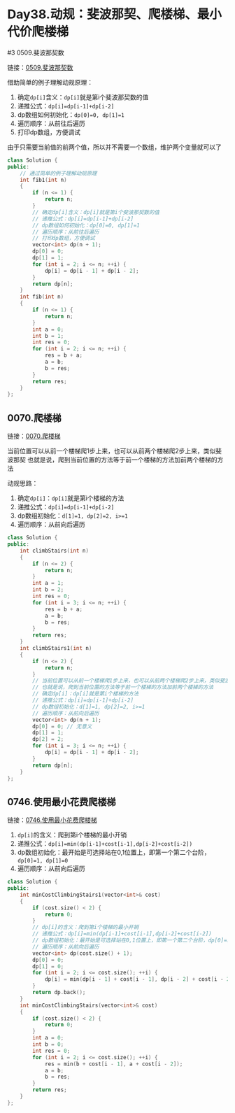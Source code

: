 # Day38.动规：斐波那契、爬楼梯、最小代价爬楼梯


#3 0509.斐波那契数

链接：[0509.斐波那契数](https://leetcode.cn/problems/fibonacci-number/)

借助简单的例子理解动规原理：

1. 确定`dp[i]`含义：`dp[i]`就是第i个斐波那契数的值
2. 递推公式：`dp[i]=dp[i-1]+dp[i-2]`
3. dp数组如何初始化：`dp[0]=0, dp[1]=1`
4. 遍历顺序：从前往后遍历
5. 打印dp数组，方便调试

由于只需要当前值的前两个值，所以并不需要一个数组，维护两个变量就可以了

```cpp
class Solution {
public:
    // 通过简单的例子理解动规原理
    int fib1(int n)
    {
        if (n <= 1) {
            return n;
        }
        // 确定dp[i]含义：dp[i]就是第i个斐波那契数的值
        // 递推公式：dp[i]=dp[i-1]+dp[i-2]
        // dp数组如何初始化：dp[0]=0, dp[1]=1
        // 遍历顺序：从前往后遍历
        // 打印dp数组，方便调试
        vector<int> dp(n + 1);
        dp[0] = 0;
        dp[1] = 1;
        for (int i = 2; i <= n; ++i) {
            dp[i] = dp[i - 1] + dp[i - 2];
        }
        return dp[n];
    }
    int fib(int n)
    {
        if (n <= 1) {
            return n;
        }
        int a = 0;
        int b = 1;
        int res = 0;
        for (int i = 2; i <= n; ++i) {
            res = b + a;
            a = b;
            b = res;
        }
        return res;
    }
};

```



## 0070.爬楼梯

链接：[0070.爬楼梯](https://leetcode.cn/problems/climbing-stairs/)

当前位置可以从前一个楼梯爬1步上来，也可以从前两个楼梯爬2步上来，类似斐波那契
也就是说，爬到当前位置的方法等于前一个楼梯的方法加前两个楼梯的方法

动规思路：

1. 确定`dp[i]`：`dp[i]`就是第i个楼梯的方法
2. 递推公式：`dp[i]=dp[i-1]+dp[i-2]`
3. dp数组初始化：`d[1]=1, dp[2]=2, i>=1`
4. 遍历顺序：从前向后遍历

```cpp
class Solution {
public:
    int climbStairs(int n)
    {
        if (n <= 2) {
            return n;
        }
        int a = 1;
        int b = 2;
        int res = 0;
        for (int i = 3; i <= n; ++i) {
            res = b + a;
            a = b;
            b = res;
        }
        return res;
    }
    int climbStairs1(int n)
    {
        if (n <= 2) {
            return n;
        }
        // 当前位置可以从前一个楼梯爬1步上来，也可以从前两个楼梯爬2步上来，类似斐波那契
        // 也就是说，爬到当前位置的方法等于前一个楼梯的方法加前两个楼梯的方法
        // 确定dp[i]：dp[i]就是第i个楼梯的方法
        // 递推公式：dp[i]=dp[i-1]+dp[i-2]
        // dp数组初始化：d[1]=1, dp[2]=2, i>=1
        // 遍历顺序：从前向后遍历
        vector<int> dp(n + 1);
        dp[0] = 0; // 无意义
        dp[1] = 1;
        dp[2] = 2;
        for (int i = 3; i <= n; ++i) {
            dp[i] = dp[i - 1] + dp[i - 2];
        }
        return dp[n];
    }
};

```



## 0746.使用最小花费爬楼梯

链接：[0746.使用最小花费爬楼梯](https://leetcode.cn/problems/min-cost-climbing-stairs/)

1. `dp[i]`的含义：爬到第i个楼梯的最小开销
2. 递推公式：`dp[i]=min(dp[i-1]+cost[i-1],dp[i-2]+cost[i-2])`
3. dp数组初始化：最开始是可选择站在0,1位置上，即第一个第二个台阶，`dp[0]=1, dp[1]=0`
4. 遍历顺序：从前向后遍历

```cpp
class Solution {
public:
    int minCostClimbingStairs1(vector<int>& cost)
    {
        if (cost.size() < 2) {
            return 0;
        }
        // dp[i]的含义：爬到第i个楼梯的最小开销
        // 递推公式：dp[i]=min(dp[i-1]+cost[i-1],dp[i-2]+cost[i-2])
        // dp数组初始化：最开始是可选择站在0,1位置上，即第一个第二个台阶，dp[0]=1, dp[1]=0
        // 遍历顺序：从前向后遍历
        vector<int> dp(cost.size() + 1);
        dp[0] = 0;
        dp[1] = 0;
        for (int i = 2; i <= cost.size(); ++i) {
            dp[i] = min(dp[i - 1] + cost[i - 1], dp[i - 2] + cost[i - 2]);
        }
        return dp.back();
    }
    int minCostClimbingStairs(vector<int>& cost)
    {
        if (cost.size() < 2) {
            return 0;
        }
        int a = 0;
        int b = 0;
        int res = 0;
        for (int i = 2; i <= cost.size(); ++i) {
            res = min(b + cost[i - 1], a + cost[i - 2]);
            a = b;
            b = res;
        }
        return res;
    }
};

```




